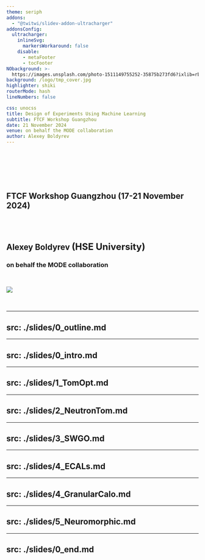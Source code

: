 ```yaml
---
theme: seriph
addons:
  - "@twitwi/slidev-addon-ultracharger"
addonsConfig:
  ultracharger:
    inlineSvg:
      markersWorkaround: false
    disable:
      - metaFooter
      - tocFooter
NObackground: >-
  https://images.unsplash.com/photo-1511149755252-35875b273fd6?ixlib=rb-4.0.3&dl=leon-contreras-qpdfU6vehgs-unsplash.jpg&w=1920&q=80&fm=jpg&crop=entropy&cs=tinysrgb
background: /logo/tmp_cover.jpg
highlighter: shiki
routerMode: hash
lineNumbers: false

css: unocss
title: Design of Experiments Using Machine Learning
subtitle: FTCF Workshop Guangzhou
date: 21 November 2024
venue: on behalf the MODE collaboration
author: Alexey Boldyrev
---
```


<br>
<br>
<br>
<br>

# <span style="font-size:30.0pt" v-html="$slidev.configs.title?.replaceAll(' ', '<br/>')"></span>
## FTCF Workshop Guangzhou (17-21 November 2024)
<br>
<br>

## Alexey Boldyrev <span style="font-size:18.0pt">(HSE University)</span>
### on behalf the MODE collaboration
<br>

<span style="font-size:18.0pt" v-html="$slidev.configs.date?.replaceAll(' ', '<br/>')"></span>

<div class="abs-tl mx-5 my-1">
  <img src="/logo/mode_logo.svg" class="h-36">
</div>

<div>
<br>
<br>
<!-- <span style="color:#b3b3b3ff; font-size: 11px; float: right;">Изображение: Midjourney 6.0. Запрос "Visual perception and data visualization"
</span> -->
</div>


<style>
  :deep(footer) { padding-bottom: 3em !important; }
</style>

<!--
NB: This demo uses a custom syntax (using preparser extensions), with all the @@@@.
-->

---
src: ./slides/0_outline.md
---

---
src: ./slides/0_intro.md
---

---
src: ./slides/1_TomOpt.md
---

---
src: ./slides/2_NeutronTom.md
---

---
src: ./slides/3_SWGO.md
---

---
src: ./slides/4_ECALs.md
---

---
src: ./slides/4_GranularCalo.md
---

---
src: ./slides/5_Neuromorphic.md
---

---
src: ./slides/0_end.md
---